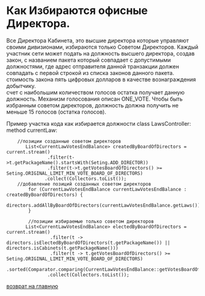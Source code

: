 # Как Избираются офисные Директора.

Все Директора Кабинета, это высшие директора которые управляют своими дивизионами,
избираются только Советом Директоров. 
Каждый участник сети может подать на должность высшего директора, создав закон, с названием пакета который совпадает с допустимыми 
должностями, где адрес отправителя данной транзакции должен совпадать с первой строкой из списка законов данного пакета. 
стоимость закона пять цифровых долларов в качестве вознаграждения добытчику.  
счет с наибольшим количеством голосов остатка получает данную должность. 
Механизм голосования описан ONE_VOTE. 
Чтобы быть избранным советом директоров, должность должна получить не меньше 15 голосов (остатка голосов).

Пример участка кода как избирается должности class LawsController: method currentLaw: 

````
    //позиции созданные советом директоров
       List<CurrentLawVotesEndBalance> createdByBoardOfDirectors = current.stream()
               .filter(t->t.getPackageName().startsWith(Seting.ADD_DIRECTOR))
               .filter(t->t.getVotesBoardOfDirectors() >= Seting.ORIGINAL_LIMIT_MIN_VOTE_BOARD_OF_DIRECTORS)
              .collect(Collectors.toList()); 
    //добавление позиций созданных советом директоров
        for (CurrentLawVotesEndBalance currentLawVotesEndBalance : createdByBoardOfDirectors) {
            directors.addAllByBoardOfDirectors(currentLawVotesEndBalance.getLaws());
        }

        //позиции избираемые только советом директоров
       List<CurrentLawVotesEndBalance> electedByBoardOfDirectors = current.stream()
                .filter(t -> directors.isElectedByBoardOfDirectors(t.getPackageName()) || directors.isCabinets(t.getPackageName()))
                .filter(t -> t.getVotesBoardOfDirectors() >= Seting.ORIGINAL_LIMIT_MIN_VOTE_BOARD_OF_DIRECTORS)
                .sorted(Comparator.comparing(CurrentLawVotesEndBalance::getVotesBoardOfDirectors).reversed())
               .collect(Collectors.toList());
````

[возврат на главную](../readme.md)